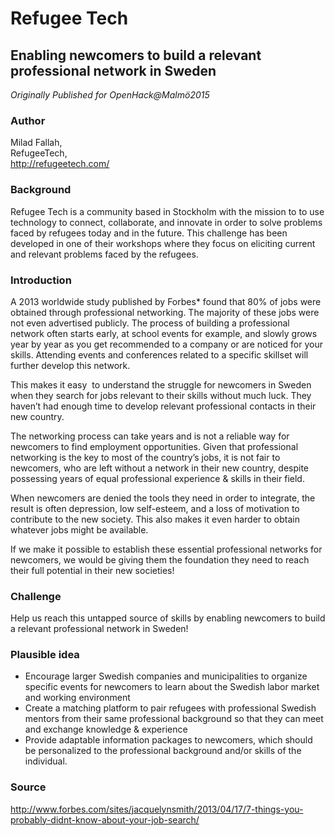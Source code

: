 # Refugee Tech

## Enabling newcomers to build a relevant professional network in Sweden

*Originally Published for OpenHack@Malmö2015*

### Author
Milad Fallah,<br>
RefugeeTech,<br>
http://refugeetech.com/

### Background
Refugee Tech is a community based in Stockholm with the mission to to use technology to connect, collaborate, and innovate in order to solve problems faced by refugees today and in the future. This challenge has been developed in one of their workshops where they focus on eliciting current and relevant problems faced by the refugees.

### Introduction
A 2013 worldwide study published by Forbes* found that 80% of jobs were obtained through professional networking. The majority of these jobs were not even advertised publicly.
The process of building a professional network often starts early, at school events for example, and slowly grows year by year as you get recommended to a company or are noticed for your skills. Attending events and conferences related to a specific skillset will further develop this network.

This makes it easy  to understand the struggle for newcomers in Sweden when they search for jobs relevant to their skills without much luck. They haven’t had enough time to develop relevant professional contacts in their new country.

The networking process can take years and is not a reliable way for newcomers to find employment opportunities. Given that professional networking is the key to most of the country’s jobs, it is not fair to newcomers, who are left without a network in their new country, despite possessing years of equal professional experience & skills in their field.

When newcomers are denied the tools they need in order to integrate, the result is often depression, low self-esteem, and a loss of motivation to contribute to the new society. This also makes it even harder to obtain whatever jobs might be available.

If we make it possible to establish these essential professional networks for newcomers, we would be giving them the foundation they need to reach their full potential in their new societies!

### Challenge
Help us reach this untapped source of skills by enabling newcomers to build a relevant professional network in Sweden!

### Plausible idea
* Encourage larger Swedish companies and municipalities to organize specific events for newcomers to learn about the Swedish labor market and working environment
* Create a matching platform to pair refugees with professional Swedish mentors from their same professional background so that they can meet and exchange knowledge & experience
* Provide adaptable information packages to newcomers, which should be personalized to the professional background and/or skills of the individual.

### Source
http://www.forbes.com/sites/jacquelynsmith/2013/04/17/7-things-you-probably-didnt-know-about-your-job-search/
